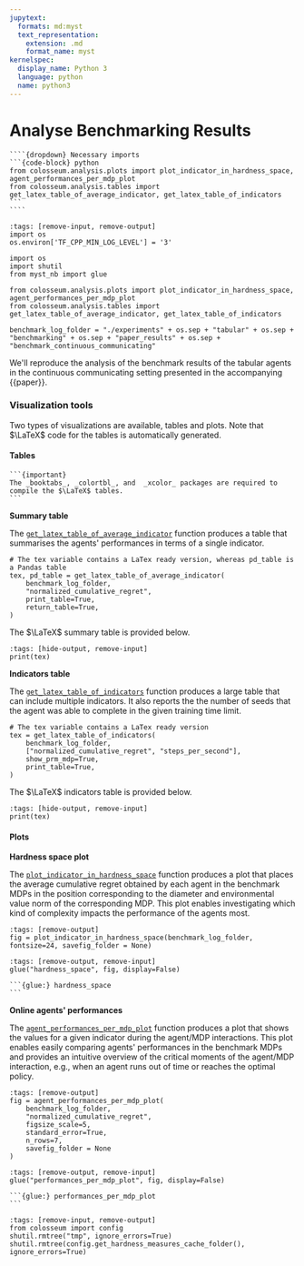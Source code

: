 ```yaml
---
jupytext:
  formats: md:myst
  text_representation:
    extension: .md
    format_name: myst
kernelspec:
  display_name: Python 3
  language: python
  name: python3
---
```

# Analyse Benchmarking Results

`````{margin}
````{dropdown} Necessary imports
```{code-block} python
from colosseum.analysis.plots import plot_indicator_in_hardness_space, agent_performances_per_mdp_plot
from colosseum.analysis.tables import get_latex_table_of_average_indicator, get_latex_table_of_indicators
```
````
`````
```{code-cell}
:tags: [remove-input, remove-output]
import os
os.environ['TF_CPP_MIN_LOG_LEVEL'] = '3' 

import os
import shutil
from myst_nb import glue

from colosseum.analysis.plots import plot_indicator_in_hardness_space, agent_performances_per_mdp_plot
from colosseum.analysis.tables import get_latex_table_of_average_indicator, get_latex_table_of_indicators

benchmark_log_folder = "./experiments" + os.sep + "tabular" + os.sep + "benchmarking" + os.sep + "paper_results" + os.sep + "benchmark_continuous_communicating"
```

We'll reproduce the analysis of the benchmark results of the tabular agents in the continuous communicating setting presented in the accompanying {{paper}}.

<h3> Visualization tools </h3>

Two types of visualizations are available, tables and plots.
Note that $\LaTeX$ code for the tables is automatically generated.

<h4> Tables </h4>

````{margin}
```{important} 
The _booktabs_, _colortbl_, and  _xcolor_ packages are required to compile the $\LaTeX$ tables.
```
````

**Summary table**

The [`get_latex_table_of_average_indicator`](../pdoc_files/colosseum/analysis/tables.html#get_latex_table_of_average_indicator)
function produces a table that summarises the agents' performances in terms of a single indicator.

```{code-cell}
# The tex variable contains a LaTex ready version, whereas pd_table is a Pandas table
tex, pd_table = get_latex_table_of_average_indicator(
    benchmark_log_folder,
    "normalized_cumulative_regret",
    print_table=True,
    return_table=True,
)
```
The $\LaTeX$ summary table is provided below.
```{code-cell}
:tags: [hide-output, remove-input]
print(tex)
```

**Indicators table**

The [`get_latex_table_of_indicators`](../pdoc_files/colosseum/analysis/tables.html#get_latex_table_of_indicators)
function produces a large table that can include multiple indicators. It also reports the the number of seeds that the agent was able to complete in the given training time limit.

```{code-cell}
# The tex variable contains a LaTex ready version
tex = get_latex_table_of_indicators(
    benchmark_log_folder,
    ["normalized_cumulative_regret", "steps_per_second"],
    show_prm_mdp=True,
    print_table=True,
)
```
The $\LaTeX$ indicators table is provided below.
```{code-cell}
:tags: [hide-output, remove-input]
print(tex)
```


<h4> Plots </h4>

**Hardness space plot**

The [`plot_indicator_in_hardness_space`](../pdoc_files/colosseum/analysis/plots.html#plot_indicator_in_hardness_space) 
function produces a plot that places the average cumulative regret obtained by each agent in the benchmark MDPs in the 
position corresponding to the diameter and environmental value norm of the corresponding MDP.
This plot enables investigating which kind of complexity impacts the performance of the agents most.


```{code-cell}
:tags: [remove-output]
fig = plot_indicator_in_hardness_space(benchmark_log_folder, fontsize=24, savefig_folder = None)
```

```{code-cell}
:tags: [remove-output, remove-input]
glue("hardness_space", fig, display=False)
```
````{div} full-width
```{glue:} hardness_space
```
````


**Online agents' performances**

The [`agent_performances_per_mdp_plot`](../pdoc_files/colosseum/analysis/plots.html#agent_performances_per_mdp_plot) function
produces a plot that shows the values for a given indicator during the agent/MDP interactions.
This plot enables easily comparing agents' performances in the benchmark MDPs and provides an intuitive overview of the critical moments of the agent/MDP interaction, e.g., when an agent runs out of time or reaches the optimal policy.

```{code-cell}
:tags: [remove-output]
fig = agent_performances_per_mdp_plot(
    benchmark_log_folder,
    "normalized_cumulative_regret",
    figsize_scale=5,
    standard_error=True,
    n_rows=7,
    savefig_folder = None
)
```

```{code-cell}
:tags: [remove-output, remove-input]
glue("performances_per_mdp_plot", fig, display=False)
```

`````{div} full-width
```{glue:} performances_per_mdp_plot
```
`````

```{code-cell}
:tags: [remove-input, remove-output]
from colosseum import config
shutil.rmtree("tmp", ignore_errors=True)
shutil.rmtree(config.get_hardness_measures_cache_folder(), ignore_errors=True)
```
